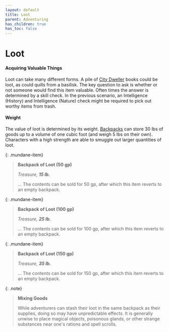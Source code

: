 ```yaml
---
layout: default
title: Loot
parent: Adventuring
has_children: true
has_toc: false
---
```


# Loot

#### Acquiring Valuable Things

Loot can take many different forms. A pile of [City Dweller](../the_frontier/city_dwellers/index) books could be loot, as could quills from a basilisk. The key question to ask is whether or not someone would find this item valuable. Often times the answer is determined by a skill check. In the previous scenario, an Intelligence (History) and Intelligence (Nature) check might be required to pick out worthy items from trash.

#### Weight

The value of loot is determined by its weight. [Backpacks](../gear/adventuring_gear/tools) can store 30 lbs of goods up to a volume of one cubic foot (and weigh 5 lbs on their own). Characters with a high strength are able to smuggle out larger quantities of loot.

{: .mundane-item}
> **Backpack of Loot (50 gp)**
>
> *Treasure, **15 lb.***
>
> ... The contents can be sold for 50 gp, after which this item reverts to an empty backpack.

{: .mundane-item}
> **Backpack of Loot (100 gp)**
>
> *Treasure, **25 lb.***
>
> ... The contents can be sold for 100 gp, after which this item reverts to an empty backpack.

{: .mundane-item}
> **Backpack of Loot (150 gp)**
>
> *Treasure, **35 lb.***
>
> ... The contents can be sold for 150 gp, after which this item reverts to an empty backpack.

{: .note}
> **Mixing Goods**
>
> While adventurers can stash their loot in the same backpack as their supplies, doing so may have unpredictable effects. It is generally unwise to place magical objects, poisonous glands, or other strange substances near one's rations and spell scrolls.